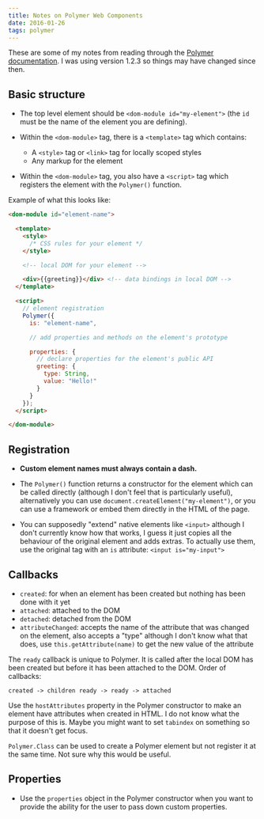```yaml
---
title: Notes on Polymer Web Components
date: 2016-01-26
tags: polymer
---
```


These are some of my notes from reading through the [Polymer documentation](https://www.polymer-project.org/1.0/). I was using version 1.2.3 so things may have changed since then.

<!--more-->

## Basic structure

- The top level element should be `<dom-module id="my-element">` (the `id` must be the name of the element you are defining).

- Within the `<dom-module>` tag, there is a `<template>` tag which contains:
    - A `<style>` tag or `<link>` tag for locally scoped styles
    - Any markup for the element

- Within the `<dom-module>` tag, you also have a `<script>` tag which registers the element with the `Polymer()` function.

Example of what this looks like:

```html
<dom-module id="element-name">

  <template>
    <style>
      /* CSS rules for your element */
    </style>

    <!-- local DOM for your element -->

    <div>{{greeting}}</div> <!-- data bindings in local DOM -->
  </template>

  <script>
    // element registration
    Polymer({
      is: "element-name",

      // add properties and methods on the element's prototype

      properties: {
        // declare properties for the element's public API
        greeting: {
          type: String,
          value: "Hello!"
        }
      }
    });
  </script>

</dom-module>
```

## Registration

- **Custom element names must always contain a dash.**

- The `Polymer()` function returns a constructor for the element which can be called directly (although I don't feel that is particularly useful), alternatively you can use `document.createElement("my-element")`, or you can use a framework or embed them directly in the HTML of the page.

- You can supposedly "extend" native elements like `<input>` although I don't currently know how that works, I guess it just copies all the behaviour of the original element and adds extras. To actually use them, use the original tag with an `is` attribute: `<input is="my-input">`

## Callbacks

- `created`: for when an element has been created but nothing has been done with it yet
- `attached`: attached to the DOM
- `detached`: detached from the DOM
- `attributeChanged`: accepts the name of the attribute that was changed on the element, also accepts a "type" although I don't know what that does, use `this.getAttribute(name)` to get the new value of the attribute

The `ready` callback is unique to Polymer. It is called after the local DOM has been created but before it has been attached to the DOM. Order of callbacks:

`created -> children ready -> ready -> attached`

Use the `hostAttributes` property in the Polymer constructor to make an element have attributes when created in HTML. I do not know what the purpose of this is. Maybe you might want to set `tabindex` on something so that it doesn't get focus.

`Polymer.Class` can be used to create a Polymer element but not register it at the same time. Not sure why this would be useful.

## Properties

- Use the `properties` object in the Polymer constructor when you want to provide the ability for the user to pass down custom properties.
